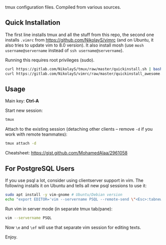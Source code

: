 tmux configuration files. Compiled from various sources.

Quick Installation
---
The first line installs tmux and all the stuff from this repo, the second one installs `.vimrc` from https://github.com/NikolayS/vimrc (and on Ubuntu, it also tries to update vim to 8.0 version). It also install mosh (use `mosh username@servername` instead of `ssh username@servername`).

Running this requires root privileges (sudo).

```bash
curl https://gitlab.com/NikolayS/tmux/raw/master/quickinstall.sh | bash
curl https://gitlab.com/NikolayS/vimrc/raw/master/quickinstall_awesome.sh | bash
```

Usage
---
Main key: **Ctrl-A**

Start new session: 
```bash
tmux
```

Attach to the existing session (detaching other clients – remove `-d` if you work with remote teammates):
```bash
tmux attach -d
```
Cheatsheet: https://gist.github.com/MohamedAlaa/2961058

For PostgreSQL Users
---
If you use psql a lot, consider using clientserver support in vim.
The following installs it on Ubuntu and tells all new psql sessions to use it:
```bash
sudo apt install -y vim-gnome # Ubuntu/Debian version
echo "export EDITOR='vim --servername PSQL --remote-send \"<Esc>:tabnew<CR>gt\" --remote-tab-wait '" >> ~/.bashrc && . ~/.bashrc
```
Run vim in server mode (in separate tmux tab/pane):
```bash
vim --servername PSQL
```
Now `\e` and `\ef` will use that separate vim session for editing texts.

Enjoy.
